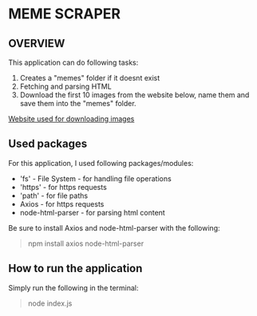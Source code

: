 # MEME SCRAPER

## OVERVIEW
This application can do following tasks:

1. Creates a "memes" folder if it doesnt exist
2. Fetching and parsing HTML
3. Download the first 10 images from the website below, name them and save them into the "memes" folder.

[Website used for downloading images](https://memegen-link-examples-upleveled.netlify.app/)

## Used packages
For this application, I used following packages/modules:
- 'fs' - File System - for handling file operations
- 'https' - for https requests
- 'path' - for file paths
- Axios - for https requests
- node-html-parser - for parsing html content

Be sure to install Axios and node-html-parser with the following:
> npm install axios node-html-parser

## How to run the application
Simply run the following in the terminal:
> node index.js
